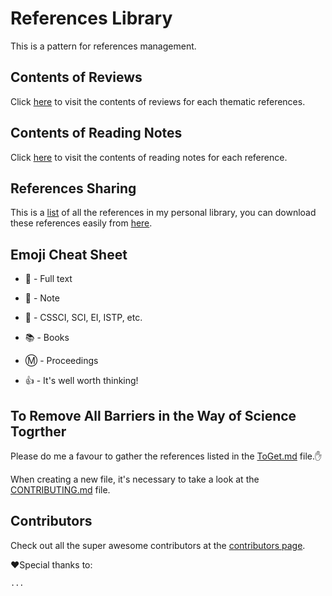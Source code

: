 # References Library
This is a pattern for references management.

## Contents of Reviews
Click [here](https://github.com/ShawnXiee/references_library/blob/master/review/contents.md) to visit the contents of reviews for each thematic references.

## Contents of Reading Notes
Click [here](https://github.com/ShawnXiee/references_library/blob/master/note/contents.md) to visit the contents of reading notes for each reference.

## References Sharing
This is a [list](https://github.com/ShawnXiee/references_library/blob/master/references/README.md) of all the references in my personal library, you can download these references easily from [here](https://github.com/ShawnXiee/references_library/tree/master/references).  

## Emoji Cheat Sheet
- :page_facing_up:   - Full text  

- :memo:  - Note  

- :triangular_flag_on_post:  - CSSCI, SCI, EI, ISTP, etc. 

- :books: - Books

- :m: - Proceedings  

- :+1:  - It's well worth thinking! 

## To Remove All Barriers in the Way of Science Togrther
Please do me a favour to gather the references listed in the [ToGet.md](https://github.com/ShawnXiee/references_library/blob/master/ToGet.md) file.:hand: 

When creating a new file, it's necessary to take a look at the [CONTRIBUTING.md](https://github.com/ShawnXiee/references_library/blob/master/CONTRIBUTING.md) file.

## Contributors
Check out all the super awesome contributors at the [contributors page](https://github.com/ShawnXiee/references_library/graphs/contributors).  

:heart:Special thanks to:  

`...`
